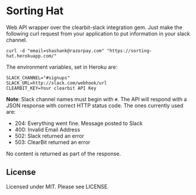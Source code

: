 # Sorting Hat

Web API wrapper over the clearbit-slack integration gem. Just make the following curl
request from your application to put information in your slack channel.

    curl -d "email=shashank@razorpay.com" "https://sorting-hat.herokuapp.com/"

The environment variables, set in Heroku are:

    SLACK_CHANNEL="#signups"
    SLACK_URL=http://slack.com/webhook/url
    CLEARBIT_KEY=Your clearbit API Key

**Note**: Slack channel names must begin with `#`.
The API will respond with a JSON response with correct HTTP status code. The ones currently used are:

- 204: Everything went fine. Message posted to Slack
- 400: Invalid Email Address
- 502: Slack returned an error
- 503: ClearBit returned an error

No content is returned as part of the response. 

## License
Licensed under MIT. Please see LICENSE.
